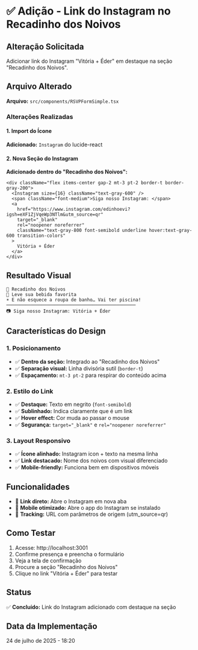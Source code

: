 # ✅ Adição - Link do Instagram no Recadinho dos Noivos

## Alteração Solicitada
Adicionar link do Instagram "Vitória + Éder" em destaque na seção "Recadinho dos Noivos".

## Arquivo Alterado
**Arquivo:** `src/components/RSVPFormSimple.tsx`

### Alterações Realizadas

#### 1. Import do Ícone
**Adicionado:** `Instagram` do lucide-react

#### 2. Nova Seção do Instagram
**Adicionado dentro do "Recadinho dos Noivos":**
```tsx
<div className="flex items-center gap-2 mt-3 pt-2 border-t border-gray-200">
  <Instagram size={16} className="text-gray-600" />
  <span className="font-medium">Siga nosso Instagram: </span>
  <a 
    href="https://www.instagram.com/edinhoevi?igsh=eXF1ZjVqeWp3NTlm&utm_source=qr"
    target="_blank"
    rel="noopener noreferrer"
    className="text-gray-800 font-semibold underline hover:text-gray-600 transition-colors"
  >
    Vitória + Éder
  </a>
</div>
```

## Resultado Visual
```
💌 Recadinho dos Noivos
🍷 Leve sua bebida favorita
☀️ E não esquece a roupa de banho… Vai ter piscina!
────────────────────────────────────────────────
📷 Siga nosso Instagram: Vitória + Éder
```

## Características do Design

### 1. Posicionamento
- ✅ **Dentro da seção:** Integrado ao "Recadinho dos Noivos"
- ✅ **Separação visual:** Linha divisória sutil (`border-t`)
- ✅ **Espaçamento:** `mt-3 pt-2` para respirar do conteúdo acima

### 2. Estilo do Link
- ✅ **Destaque:** Texto em negrito (`font-semibold`)
- ✅ **Sublinhado:** Indica claramente que é um link
- ✅ **Hover effect:** Cor muda ao passar o mouse
- ✅ **Segurança:** `target="_blank"` e `rel="noopener noreferrer"`

### 3. Layout Responsivo
- ✅ **Ícone alinhado:** Instagram icon + texto na mesma linha
- ✅ **Link destacado:** Nome dos noivos com visual diferenciado
- ✅ **Mobile-friendly:** Funciona bem em dispositivos móveis

## Funcionalidades
- 🔗 **Link direto:** Abre o Instagram em nova aba
- 📱 **Mobile otimizado:** Abre o app do Instagram se instalado
- 🎯 **Tracking:** URL com parâmetros de origem (utm_source=qr)

## Como Testar
1. Acesse: http://localhost:3001
2. Confirme presença e preencha o formulário
3. Veja a tela de confirmação
4. Procure a seção "Recadinho dos Noivos"
5. Clique no link "Vitória + Éder" para testar

## Status
✅ **Concluído:** Link do Instagram adicionado com destaque na seção

## Data da Implementação
24 de julho de 2025 - 18:20
